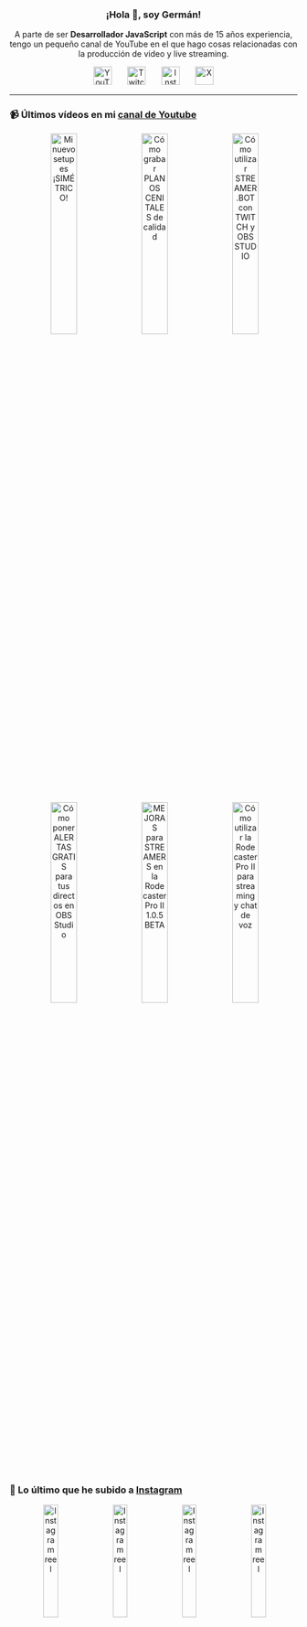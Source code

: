 <p align="center" width="300">
  <h3 align="center">¡Hola 👋, soy Germán!</h3>
</p>

<p align="center">A parte de ser <strong>Desarrollador JavaScript</strong> con más de 15 años experiencia, tengo un pequeño canal de YouTube en el que hago cosas relacionadas con la producción de video y live streaming.</p>

<p align="center">
  <a href="https://youtube.com/@germix" target="blank"><img src="https://cdn.simpleicons.org/youtube/FF0000" alt="YouTube" title="YouTube" width="32px" /></a>
  &#8287;&#8287;&#8287;&#8287;&#8287;
  <a href="https://twitch.tv/germix_tv" target="blank"><img src="https://cdn.simpleicons.org/twitch/9146FF" alt="Twitch" title="Twitch" width="32px" /></a>
  &#8287;&#8287;&#8287;&#8287;&#8287;
  <a href="https://instagram.com/germix_tv" target="blank"><img src="https://cdn.simpleicons.org/instagram/E4405F" alt="Instagram" title="Instagram" width="32px" /></a>
  &#8287;&#8287;&#8287;&#8287;&#8287;
  <a href="https://x.com/germix_tv" target="blank"><img src="https://cdn.simpleicons.org/x/000000" alt="X" title="X" width="32px" />
  </a>
</p>

<hr />

<p align="center">
  <h3>📹 Últimos vídeos en mi <a href="https://youtube.com/@germix?sub_confirmation=1" target="blank">canal de Youtube</a></h3>
</p>
<p align="center">&#8287;<a href="https://youtu.be/ibEAW0cBqQA" target="blank"><img width="30%" src="https://img.youtube.com/vi/ibEAW0cBqQA/mqdefault.jpg" alt="Mi nuevo setup es ¡SIMÉTRICO!" title="Mi nuevo setup es ¡SIMÉTRICO!" /></a>  &#8287;<a href="https://youtu.be/2XDhlqEN3cE" target="blank"><img width="30%" src="https://img.youtube.com/vi/2XDhlqEN3cE/mqdefault.jpg" alt="Cómo grabar PLANOS CENITALES de calidad" title="Cómo grabar PLANOS CENITALES de calidad" /></a>  &#8287;<a href="https://youtu.be/2AilFoiYnlc" target="blank"><img width="30%" src="https://img.youtube.com/vi/2AilFoiYnlc/mqdefault.jpg" alt="Cómo utilizar STREAMER.BOT con TWITCH y OBS STUDIO" title="Cómo utilizar STREAMER.BOT con TWITCH y OBS STUDIO" /></a><br />  &#8287;<a href="https://youtu.be/3EUPLZjGjkY" target="blank"><img width="30%" src="https://img.youtube.com/vi/3EUPLZjGjkY/mqdefault.jpg" alt="Cómo poner ALERTAS GRATIS para tus directos en OBS Studio" title="Cómo poner ALERTAS GRATIS para tus directos en OBS Studio" /></a>  &#8287;<a href="https://youtu.be/3mLzME7gODA" target="blank"><img width="30%" src="https://img.youtube.com/vi/3mLzME7gODA/mqdefault.jpg" alt="MEJORAS para STREAMERS en la Rodecaster Pro II 1.0.5 BETA" title="MEJORAS para STREAMERS en la Rodecaster Pro II 1.0.5 BETA" /></a>  &#8287;<a href="https://youtu.be/8784wBhHpVo" target="blank"><img width="30%" src="https://img.youtube.com/vi/8784wBhHpVo/mqdefault.jpg" alt="Cómo utilizar la Rodecaster Pro II para streaming y chat de voz" title="Cómo utilizar la Rodecaster Pro II para streaming y chat de voz" /></a></p>

<p align="center">
  <h3>📸 Lo último que he subido a <a href="https://instagram.com/germix_tv" target="blank">Instagram</a></h3>
</p>
<p align="center">&#8287;<a href='https://instagram.com/p/DE-TbpVNcGd' target='_blank'><img width='22.5%' src='https://scontent-waw2-1.cdninstagram.com/v/t51.29350-15/472990735_1577285422906816_3361671994748548350_n.jpg?stp=dst-jpg_e15_p480x480_tt6&efg=eyJ2ZW5jb2RlX3RhZyI6ImltYWdlX3VybGdlbi4xMDgweDE5MjAuc2RyLmYyOTM1MC5kZWZhdWx0X2NvdmVyX2ZyYW1lIn0&_nc_ht=scontent-waw2-1.cdninstagram.com&_nc_cat=104&_nc_ohc=4v1H_LhR950Q7kNvgHQE-Vm&_nc_gid=420cbe694b1b40c6b0f7a147c09146e7&edm=ACHbZRIBAAAA&ccb=7-5&ig_cache_key=MzU0ODM1OTAxOTEwMzM3MTY3Nw%3D%3D.3-ccb7-5&oh=00_AYAjfameRoESOoGwxPnsGIwoKVGK6DPNpZgWt8bBce31mQ&oe=6793EBF1&_nc_sid=c024bc' alt='Instagram reel' /></a>  &#8287;<a href='https://instagram.com/p/DE905pINOKU' target='_blank'><img width='22.5%' src='https://scontent-waw2-2.cdninstagram.com/v/t51.29350-15/474044974_947778204204559_7179196202823806874_n.jpg?stp=dst-jpg_e15_p480x480_tt6&efg=eyJ2ZW5jb2RlX3RhZyI6ImltYWdlX3VybGdlbi43MjB4MTI4MC5zZHIuZjI5MzUwLmRlZmF1bHRfY292ZXJfZnJhbWUifQ&_nc_ht=scontent-waw2-2.cdninstagram.com&_nc_cat=107&_nc_ohc=GpSf3_jRAYAQ7kNvgGJuUa1&_nc_gid=420cbe694b1b40c6b0f7a147c09146e7&edm=ACHbZRIBAAAA&ccb=7-5&ig_cache_key=MzU0ODIyNDc0MTAyNzY2ODYyOA%3D%3D.3-ccb7-5&oh=00_AYBz0GfXywdpLdWs6hniZdwhzmKe2DJ-VnMkUkGM8E_1aQ&oe=6793D3F3&_nc_sid=c024bc' alt='Instagram reel' /></a>  &#8287;<a href='https://instagram.com/p/DE8i8jfRf6c' target='_blank'><img width='22.5%' src='https://scontent-waw2-2.cdninstagram.com/v/t51.2885-15/474081989_18268190377250009_390229483952806731_n.jpg?stp=dst-jpg_e15_p480x480_tt6&efg=eyJ2ZW5jb2RlX3RhZyI6ImltYWdlX3VybGdlbi4xMjE1eDIxNjAuc2RyLmY3NTc2MS5kZWZhdWx0X2NvdmVyX2ZyYW1lIn0&_nc_ht=scontent-waw2-2.cdninstagram.com&_nc_cat=105&_nc_ohc=ADAW6hMGLk0Q7kNvgEpWm-r&_nc_gid=420cbe694b1b40c6b0f7a147c09146e7&edm=ACHbZRIBAAAA&ccb=7-5&ig_cache_key=MzU0Nzg2NDMwMTMxNjczNDYyMA%3D%3D.3-ccb7-5&oh=00_AYDqh9yECsQpr_80-cBxTYurDLb8Z0zpqqy7dHtO8cHxAw&oe=6793C5F2&_nc_sid=c024bc' alt='Instagram reel' /></a>  &#8287;<a href='https://instagram.com/p/DE5ph1nNkpS' target='_blank'><img width='22.5%' src='https://scontent-waw2-2.cdninstagram.com/v/t51.29350-15/473755463_1134782054884476_1147529015703000718_n.jpg?stp=dst-jpg_e15_p480x480_tt6&efg=eyJ2ZW5jb2RlX3RhZyI6ImltYWdlX3VybGdlbi43MjB4MTI4MC5zZHIuZjI5MzUwLmRlZmF1bHRfY292ZXJfZnJhbWUifQ&_nc_ht=scontent-waw2-2.cdninstagram.com&_nc_cat=100&_nc_ohc=e0zRNpp5VqgQ7kNvgEHV9Ov&_nc_gid=420cbe694b1b40c6b0f7a147c09146e7&edm=ACHbZRIBAAAA&ccb=7-5&ig_cache_key=MzU0NzA0ODgyNjc0Njg0OTg3NA%3D%3D.3-ccb7-5&oh=00_AYCtm-32r2T-nADTSGKZToSSQrNjtHcIQM61ei5_SHa36g&oe=6793C719&_nc_sid=c024bc' alt='Instagram reel' /></a></p>

